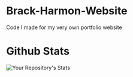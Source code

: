 # Brack-Harmon-Website
Code I made for my very own portfolio website

# Github Stats
![Your Repository's Stats](https://github-readme-stats.vercel.app/api?username=bhar2202&show_icons=true)
